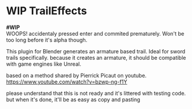 # WIP TrailEffects
**#WIP**  
WOOPS! accidentaly pressed enter and commited prematurely.
Won't be too long before it's alpha though.


This plugin for Blender generates an armature based trail. Ideal for sword trails specifically. 
because it creates an armature, it should be compatible with game engines like Unreal. 

based on a method shared by Pierrick Picaut on youtube. 
https://www.youtube.com/watch?v=bzwp-ng-f1Y

please understand that this is not ready and it's littered with testing code.
but when it's done, it'll be as easy as copy and pasting
